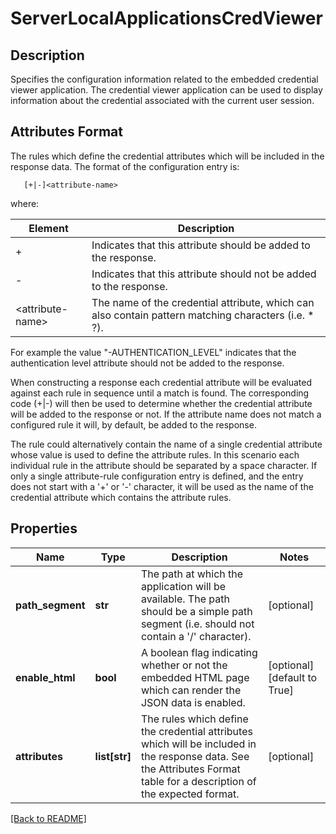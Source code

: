 # ServerLocalApplicationsCredViewer

## Description

Specifies the configuration information related to the embedded credential viewer application. The credential viewer application can be used to display information about the credential associated with the current user session. 
## Attributes Format
The rules which define the credential attributes which will be  included in the response data.  The format of the configuration  entry is:

       [+|-]<attribute-name>

where:

Element | Description
------- | -----------
+ | Indicates that this attribute should be added to the response.
- | Indicates that this attribute should not be added to the response.
\<attribute-name\> | The name of the credential attribute, which  can also contain pattern matching characters (i.e. * ?).  

For example the value "-AUTHENTICATION_LEVEL" indicates that the  authentication level attribute should not be added to the response.

When constructing a response each credential attribute will be evaluated against each rule in sequence until a match is found. The corresponding code (+|-) will then be used to determine whether the credential attribute will be added to the response or not. If  the attribute name does not match a configured rule it will, by default, be added to the response.

The rule could alternatively contain the name of a single  credential attribute whose value is used to define the attribute  rules.  In this scenario each individual rule in the attribute  should be separated by a space character.  If only a single  attribute-rule configuration entry is defined, and the entry does  not start with a '+' or '-' character, it will be used as the name  of the credential attribute which contains the attribute rules.


## Properties

Name | Type | Description | Notes
------------ | ------------- | ------------- | -------------
**path\_segment** | **str** | The path at which the application will be available. The path should be a simple path segment (i.e. should not contain a &#39;/&#39; character).  | [optional] 
**enable\_html** | **bool** | A boolean flag indicating whether or not the embedded HTML page which can render the JSON data is enabled.  | [optional] [default to True]
**attributes** | **list[str]** | The rules which define the credential attributes which will be included in the response data.  See the Attributes Format  table for a description of the expected format.  | [optional] 

[[Back to README]](../README.md)



